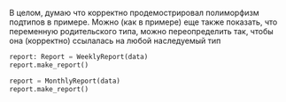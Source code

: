 В целом, думаю что корректно продемострировал полиморфизм подтипов в примере.
Можно (как в примере) еще также показать, что переменную родительского типа, можно переопределить так,
чтобы она (корректно) ссылалась на любой наследуемый тип

```python
report: Report = WeeklyReport(data)
report.make_report()

report = MonthlyReport(data)
report.make_report()
```